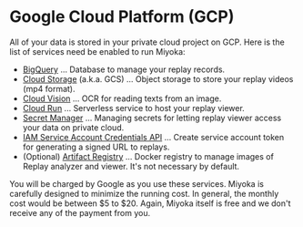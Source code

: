 # Google Cloud Platform (GCP)

All of your data is stored in your private cloud project on GCP.
Here is the list of services need be enabled to run Miyoka:

- [BigQuery](https://cloud.google.com/bigquery?hl=en) ... Database to manage your replay records.
- [Cloud Storage](https://cloud.google.com/storage?hl=en) (a.k.a. GCS) ... Object storage to store your replay videos (mp4 format).
- [Cloud Vision](https://cloud.google.com/vision?hl=en) ... OCR for reading texts from an image.
- [Cloud Run](https://cloud.google.com/run?hl=en) ... Serverless service to host your replay viewer.
- [Secret Manager](https://cloud.google.com/security/products/secret-manager?hl=en) ... Managing secrets for letting replay viewer access your data on private cloud.
- [IAM Service Account Credentials API](https://cloud.google.com/iam/docs/reference/credentials/rest) ... Create service account token for generating a signed URL to replays.
- (Optional) [Artifact Registry](https://cloud.google.com/artifact-registry) ... Docker registry to manage images of Replay analyzer and viewer. It's not necessary by default.

You will be charged by Google as you use these services. Miyoka is carefully designed to minimize the running cost.
In general, the monthly cost would be between $5 to $20. Again, Miyoka itself is free and we don't receive any of the payment from you.
